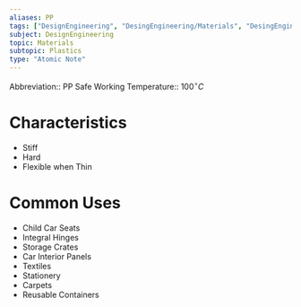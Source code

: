```yaml
---
aliases: PP
tags: ["DesignEngineering", "DesingEngineering/Materials", "DesingEngineering/Materials/Plastics", "DesingEngineering/Materials/Plastics/Materials"]
subject: DesignEngineering
topic: Materials
subtopic: Plastics
type: "Atomic Note"
---
```


Abbreviation:: PP
Safe Working Temperature:: $100^{\circ}C$

# Characteristics
 - Stiff
 - Hard
 - Flexible when Thin

# Common Uses
 - Child Car Seats
 - Integral Hinges
 - Storage Crates
 - Car Interior Panels
 - Textiles
 - Stationery
 - Carpets
 - Reusable Containers